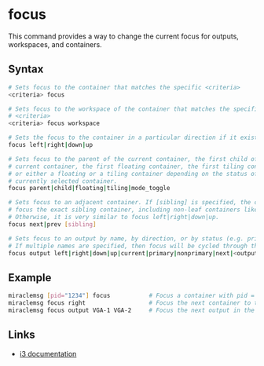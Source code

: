 # focus
This command provides a way to change the current focus for outputs, workspaces,
and containers.

## Syntax
```sh
# Sets focus to the container that matches the specific <criteria>
<criteria> focus

# Sets focus to the workspace of the container that matches the specific
# <criteria>
<criteria> focus workspace

# Sets the focus to the container in a particular direction if it exists.
focus left|right|down|up

# Sets focus to the parent of the current container, the first child of the
# current container, the first floating container, the first tiling container,
# or either a floating or a tiling container depending on the status of the
# currently selected container.
focus parent|child|floating|tiling|mode_toggle

# Sets focus to an adjacent container. If [sibling] is specified, the command will
# focus the exact sibling container, including non-leaf containers like split containers.
# Otherwise, it is very similar to focus left|right|down|up.
focus next|prev [sibling]

# Sets focus to an output by name, by direction, or by status (e.g. primary or nonprimary).
# If multiple names are specified, then focus will be cycled through the list.
focus output left|right|down|up|current|primary|nonprimary|next|<output1> [output2]…
```

## Example
```sh
miraclemsg [pid="1234"] focus           # Focus a container with pid = 1234
miraclemsg focus right                  # Focus the next container to the right
miraclemsg focus output VGA-1 VGA-2     # Focus the next output in the list
```

## Links
- [i3 documentation](https://i3wm.org/docs/userguide.html#_focusing_moving_containers)
